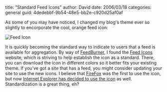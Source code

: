
title: "Standard Feed Icons"
author: David
date: 2006/03/18
categories: general
guid: 4dedebbf-9b54-48e5-bb2e-c920d25af0af

As some of you may have noticed, I changed my blog's theme ever so slightly to encorporate the cool, orange feed icon:

![Feed Icon](https://s3.amazonaws.com/mohundro/blog/images/feed-icon-32x32.gif)

It is quickly becoming the standard way to indicate to users that a feed is available for aggregation. By way of [FeedBurner](http://www.feedburner.com), I found the [Feed Icons](http://feedicons.com/) website, which is striving to help establish the icon as a standard. There, you can download the icon in different colors so it better fits your existing theme. If you've got a site that has a feed, you might consider updating your site to use the new icons. I believe that [FireFox](http://www.firefox.com) was the first to use the icon, but now [Internet Explorer has decided to use the icon](http://blogs.msdn.com/rssteam/archive/2005/12/14/503778.aspx) as well. Standardization is a great thing, eh?

